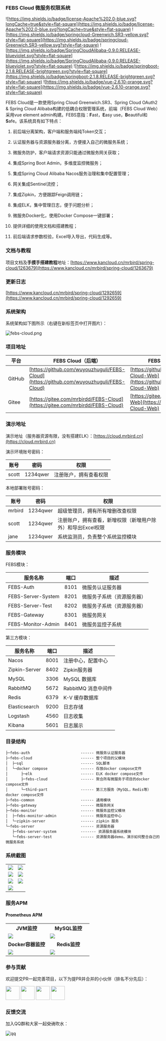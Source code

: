 ### FEBS Cloud 微服务权限系统
![https://img.shields.io/badge/license-Apache%202.0-blue.svg?longCache=true&style=flat-square](https://img.shields.io/badge/license-Apache%202.0-blue.svg?longCache=true&style=flat-square)
![https://img.shields.io/badge/springcloud-Greenwich.SR3-yellow.svg?style=flat-square](https://img.shields.io/badge/springcloud-Greenwich.SR3-yellow.svg?style=flat-square)
![https://img.shields.io/badge/SpringCloudAlibaba-0.9.0.RELEASE-blueviolet.svg?style=flat-square](https://img.shields.io/badge/SpringCloudAlibaba-0.9.0.RELEASE-blueviolet.svg?style=flat-square)
![https://img.shields.io/badge/springboot-2.1.8.RELEASE-brightgreen.svg?style=flat-square](https://img.shields.io/badge/springboot-2.1.8.RELEASE-brightgreen.svg?style=flat-square)
![https://img.shields.io/badge/vue-2.6.10-orange.svg?style=flat-square](https://img.shields.io/badge/vue-2.6.10-orange.svg?style=flat-square)

FEBS Cloud是一款使用Spring Cloud Greenwich.SR3、Spring Cloud OAuth2 & Spring Cloud Alibaba构建的低耦合权限管理系统，前端（FEBS Cloud Web）采用vue element admin构建。FEBS意指：**F**ast，**E**asy use，**B**eautiful和**S**afe。该系统具有如下特点：

1. 前后端分离架构，客户端和服务端纯Token交互；
 
2. 认证服务器与资源服务器分离，方便接入自己的微服务系统；

3. 微服务防护，客户端请求资源只能通过微服务网关获取；

4. 集成Spring Boot Admin，多维度监控微服务；

5. 集成Spring Cloud Alibaba Nacos服务治理和集中配置管理；

6. 网关集成Sentinel流控；

7. 集成Zipkin，方便跟踪Feign调用链；

8. 集成ELK，集中管理日志，便于问题分析；

9. 微服务Docker化，使用Docker Compose一键部署；

10. 提供详细的使用文档和搭建教程；

11. 前后端请求参数校验，Excel导入导出，代码生成等。

### 文档与教程

项目文档及**手摸手搭建教程**地址：[https://www.kancloud.cn/mrbird/spring-cloud/1263679](https://www.kancloud.cn/mrbird/spring-cloud/1263679)

### 更新日志

[https://www.kancloud.cn/mrbird/spring-cloud/1292659](https://www.kancloud.cn/mrbird/spring-cloud/1292659)

### 系统架构

系统架构如下图所示（右键在新标签页中打开图片）：

![febs-cloud.png](images/febs-cloud.png)

### 项目地址

 平台  | FEBS Cloud（后端）|FEBS Cloud Web（前端）
---|---|---
GitHub | [https://github.com/wuyouzhuguli/FEBS-Cloud](https://github.com/wuyouzhuguli/FEBS-Cloud)|[https://github.com/wuyouzhuguli/FEBS-Cloud-Web](https://github.com/wuyouzhuguli/FEBS-Cloud-Web)
Gitee  | [https://gitee.com/mrbirdd/FEBS-Cloud](https://gitee.com/mrbirdd/FEBS-Cloud)|[https://gitee.com/mrbirdd/FEBS-Cloud-Web](https://gitee.com/mrbirdd/FEBS-Cloud-Web)

### 演示地址

演示地址（服务器资源有限，没有搭建ELK）：[https://cloud.mrbird.cn](https://cloud.mrbird.cn)

演示环境账号密码：

账号 | 密码| 权限
---|---|---
scott | 1234qwer | 注册账户，拥有查看权限

本地部署账号密码：

账号 | 密码| 权限
---|---|---
mrbird | 1234qwer |超级管理员，拥有所有增删改查权限
scott | 1234qwer | 注册账户，拥有查看，新增权限（新增用户除外）和导出Excel权限
jane | 1234qwer |系统监测员，负责整个系统监控模块

### 服务模块

FEBS模块：

服务名称 | 端口 | 描述
---|---|---
FEBS-Auth| 8101| 微服务认证服务器 
FEBS-Server-System| 8201 | 微服务子系统（资源服务器）
FEBS-Server-Test|8202 | 微服务子系统（资源服务器）
FEBS-Gateway|8301|微服务网关
FEBS-Monitor-Admin|8401|微服务监控子系统

第三方模块：

服务名称 | 端口 | 描述
---|---|---
Nacos| 8001 |注册中心，配置中心 
Zipkin-Server|8402|Zipkin服务器
MySQL| 3306 |MySQL 数据库 
RabbitMQ|5672|RabbitMQ 消息中间件 
Redis| 6379 | K-V 缓存数据库 
Elasticsearch|9200 | 日志存储
Logstash|4560|日志收集
Kibana|5601|日志展示

### 目录结构
```
├─febs-auth                       ------ 微服务认证服务器
├─febs-cloud                      ------ 整个项目的父模块
│  ├─sql                          ------ SQL脚本
│  └─docker compose               ------ 存放docker compose文件
│      ├─elk                      ------ ELK docker compose文件
│      ├─febs-cloud               ------ 聚合所有微服务子项目的docker compose文件
│      └─third-part               ------ 第三方服务（MySQL，Redis等）docker compose文件
├─febs-common                     ------ 通用模块
├─febs-gateway                    ------ 微服务网关
├─febs-monitor                    ------ 微服务监控父模块
│  ├─febs-monitor-admin           ------ 微服务监控中心
│  └─zipkin-server                ------ zipkin 服务
└─febs-server                     ------ 资源服务器
   ├─febs-server-system           ------- 资源服务器系统模块
   └─febs-server-test             ------ 资源服务器demo，演示如何整合自己的微服务系统
```
### 系统截图

<table>
  <tr>
     <td><img src="images/1.png"/></td>
     <td><img src="images/2.png"/></td>
  </tr>
  <tr>
     <td><img src="images/3.png"/></td>
     <td><img src="images/4.png"/></td>
  </tr>
  <tr>
     <td><img src="images/5.png"/></td>
     <td><img src="images/6.png"/></td>
  </tr>
  <tr>
     <td><img src="images/7.png"/></td>
  </tr>
</table>

### 服务APM

#### Prometheus APM

<table>
  <tr>
     <td width="50%" align="center"><b>JVM监控</b></td>
     <td width="50%" align="center"><b>MySQL监控</b></td>
  </tr>
  <tr>
     <td><img src="images/jvm_monitor.png"/></td>
     <td><img src="images/mysql_monitor.png"/></td>
  </tr>
   <tr>
     <td width="50%" align="center"><b>Docker容器监控</b></td>
     <td width="50%" align="center"><b>Redis监控</b></td>
  </tr>
  <tr>
     <td><img src="images/docker_container_monitor.png"/></td>
     <td><img src="images/redis_monitor.png"/></td>
  </tr>
</table>

### 参与贡献
欢迎提交PR一起完善项目，以下为提PR并合并的小伙伴（排名不分先后）：

<a href="https://github.com/yuuki80code">
    <img src="https://avatars1.githubusercontent.com/u/17798853?s=400&v=4" width="45px"></a>
<a href="https://github.com/sonake">
    <img src="https://avatars3.githubusercontent.com/u/46209482?s=400&v=4" width="45px"></a>
<a href="https://github.com/mgzu">
    <img src="https://avatars1.githubusercontent.com/u/29629221?s=400&v=4" width="45px"></a>
<a href="https://github.com/liuzhuoming23">
    <img src="https://avatars1.githubusercontent.com/u/41719224?s=400&v=4" width="45px"></a>

### 反馈交流

加入QQ群和大家一起~~交流~~吹水：

![qq](images/QQ.jpg)
